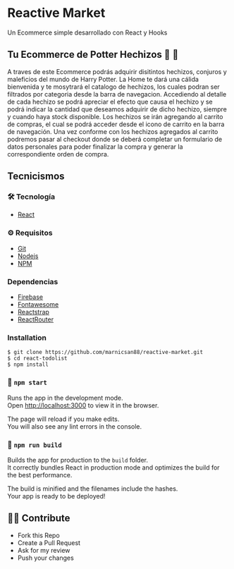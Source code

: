 # Reactive Market
Un Ecommerce simple desarrollado con React y Hooks

## Tu Ecommerce de Potter Hechizos :shopping_cart: :mage:
A traves de este Ecommerce podrás adquirir disitintos hechizos, conjuros y maleficios del mundo de Harry Potter.
La Home te dará una cálida bienvenida y te mosytrará el catalogo de hechizos, los cuales podran ser filtrados por categoria desde la barra de navegacion.
Accediendo al detalle de cada hechizo se podrá apreciar el efecto que causa el hechizo y se podrá indicar la cantidad que deseamos adquirir de dicho hechizo, siempre y cuando haya stock disponible.
Los hechizos se irán agregando al carrito de compras, el cual se podrá acceder desde el icono de carrito en la barra de navegación.
Una vez conforme con los hechizos agregados al carrito podremos pasar al checkout donde se deberá completar un formulario de datos personales para poder finalizar la compra y generar la correspondiente orden de compra.

## Tecnicismos

### :hammer_and_wrench: Tecnología
 * [React](http://reactjs.org)

### :gear: Requisitos
 * [Git](https://git-scm.com/)
 * [Nodejs](http://nodejs.org)
 * [NPM](http://npmjs.com)

### Dependencias
 * [Firebase](https://firebase.google.com/)
 * [Fontawesome](https://fontawesome.com/)
 * [Reactstrap](https://reactstrap.github.io/)
 * [ReactRouter](https://reactrouter.com/)

### Installation
    $ git clone https://github.com/marnicsan88/reactive-market.git
    $ cd react-todolist
    $ npm install

### :rocket: `npm start`

Runs the app in the development mode.<br />
Open [http://localhost:3000](http://localhost:3000) to view it in the browser.

The page will reload if you make edits.<br />
You will also see any lint errors in the console.

### :construction_worker: `npm run build`

Builds the app for production to the `build` folder.<br />
It correctly bundles React in production mode and optimizes the build for the best performance.

The build is minified and the filenames include the hashes.<br />
Your app is ready to be deployed!

## :man_technologist: Contribute
 - Fork this Repo
 - Create a Pull Request
 - Ask for my review
 - Push your changes